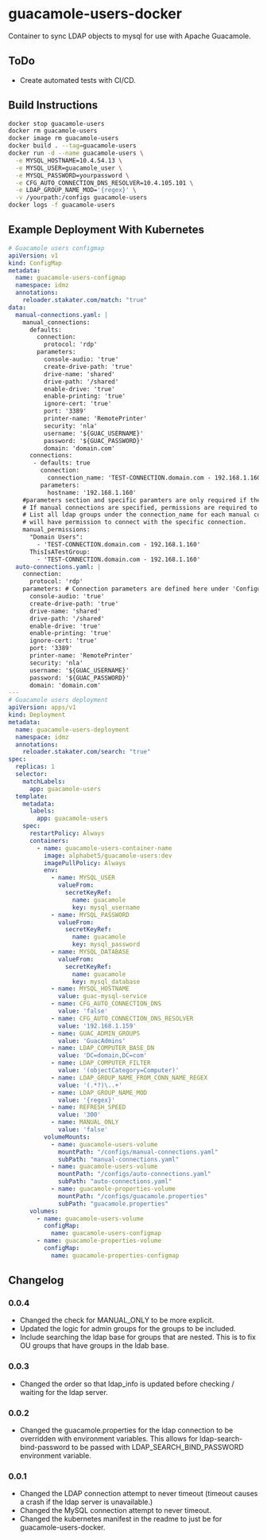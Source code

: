 # guacamole-users-docker
 Container to sync LDAP objects to mysql for use with Apache Guacamole.

## ToDo
- Create automated tests with CI/CD.

## Build Instructions
```bash
docker stop guacamole-users
docker rm guacamole-users
docker image rm guacamole-users
docker build . --tag=guacamole-users
docker run -d --name guacamole-users \
  -e MYSQL_HOSTNAME=10.4.54.13 \
  -e MYSQL_USER=guacamole_user \
  -e MYSQL_PASSWORD=yourpassword \
  -e CFG_AUTO_CONNECTION_DNS_RESOLVER=10.4.105.101 \
  -e LDAP_GROUP_NAME_MOD='{regex}' \
  -v /yourpath:/configs guacamole-users
docker logs -f guacamole-users
```

## Example Deployment With Kubernetes

```yaml
# Guacamole users configmap
apiVersion: v1
kind: ConfigMap
metadata:
  name: guacamole-users-configmap
  namespace: idmz
  annotations:
    reloader.stakater.com/match: "true"
data:
  manual-connections.yaml: |
    manual_connections:
      defaults:
        connection:
          protocol: 'rdp'
        parameters:
          console-audio: 'true'
          create-drive-path: 'true'
          drive-name: 'shared'
          drive-path: '/shared'
          enable-drive: 'true'
          enable-printing: 'true'
          ignore-cert: 'true'
          port: '3389'
          printer-name: 'RemotePrinter'
          security: 'nla'
          username: '${GUAC_USERNAME}'
          password: '${GUAC_PASSWORD}'
          domain: 'domain.com'
      connections:
       - defaults: true
         connection:
           connection_name: 'TEST-CONNECTION.domain.com - 192.168.1.160'
         parameters:
           hostname: '192.168.1.160'
    #parameters section and specific paramters are only required if they are not the defaults.
    # If manual connections are specified, permissions are required to be set for all manual connections.
    # List all ldap groups under the connection_name for each manual connection. Any user in the ldap group
    # will have permission to connect with the specific connection.
    manual_permissions:
      "Domain Users":
        - 'TEST-CONNECTION.domain.com - 192.168.1.160'
      ThisIsATestGroup:
        - 'TEST-CONNECTION.domain.com - 192.168.1.160'
  auto-connections.yaml: |
    connection:
      protocol: 'rdp'
    parameters: # Connection parameters are defined here under 'Configuring Connections': https://guacamole.apache.org/doc/gug/configuring-guacamole.html
      console-audio: 'true'
      create-drive-path: 'true'
      drive-name: 'shared'
      drive-path: '/shared'
      enable-drive: 'true'
      enable-printing: 'true'
      ignore-cert: 'true'
      port: '3389'
      printer-name: 'RemotePrinter'
      security: 'nla'
      username: '${GUAC_USERNAME}'
      password: '${GUAC_PASSWORD}'
      domain: 'domain.com'
---
# Guacamole users deployment
apiVersion: apps/v1
kind: Deployment
metadata:
  name: guacamole-users-deployment
  namespace: idmz
  annotations:
    reloader.stakater.com/search: "true"
spec:
  replicas: 1
  selector:
    matchLabels:
      app: guacamole-users
  template:
    metadata:
      labels:
        app: guacamole-users
    spec:
      restartPolicy: Always
      containers:
        - name: guacamole-users-container-name
          image: alphabet5/guacamole-users:dev
          imagePullPolicy: Always
          env:
            - name: MYSQL_USER
              valueFrom:
                secretKeyRef:
                  name: guacamole
                  key: mysql_username
            - name: MYSQL_PASSWORD
              valueFrom:
                secretKeyRef:
                  name: guacamole
                  key: mysql_password
            - name: MYSQL_DATABASE
              valueFrom:
                secretKeyRef:
                  name: guacamole
                  key: mysql_database
            - name: MYSQL_HOSTNAME
              value: guac-mysql-service
            - name: CFG_AUTO_CONNECTION_DNS
              value: 'false'
            - name: CFG_AUTO_CONNECTION_DNS_RESOLVER
              value: '192.168.1.159'
            - name: GUAC_ADMIN_GROUPS
              value: 'GuacAdmins'
            - name: LDAP_COMPUTER_BASE_DN
              value: 'DC=domain,DC=com'
            - name: LDAP_COMPUTER_FILTER
              value: '(objectCategory=Computer)'
            - name: LDAP_GROUP_NAME_FROM_CONN_NAME_REGEX
              value: '(.*?)\..+'
            - name: LDAP_GROUP_NAME_MOD
              value: '{regex}'
            - name: REFRESH_SPEED
              value: '300'
            - name: MANUAL_ONLY
              value: 'false'
          volumeMounts:
            - name: guacamole-users-volume
              mountPath: "/configs/manual-connections.yaml"
              subPath: "manual-connections.yaml"
            - name: guacamole-users-volume
              mountPath: "/configs/auto-connections.yaml"
              subPath: "auto-connections.yaml"
            - name: guacamole-properties-volume
              mountPath: "/configs/guacamole.properties"
              subPath: "guacamole.properties"
      volumes:
        - name: guacamole-users-volume
          configMap:
            name: guacamole-users-configmap
        - name: guacamole-properties-volume
          configMap:
            name: guacamole-properties-configmap
```


## Changelog

### 0.0.4
- Changed the check for MANUAL_ONLY to be more explicit.
- Updated the logic for admin groups for the groups to be included.
- Include searching the ldap base for groups that are nested. This is to fix OU groups that have groups in the ldab base.

### 0.0.3
- Changed the order so that ldap_info is updated before checking / waiting for the ldap server. 

### 0.0.2
- Changed the guacamole.properties for the ldap connection to be overridden with environment variables. This allows for ldap-search-bind-password to be passed with LDAP_SEARCH_BIND_PASSWORD environment variable.

### 0.0.1
- Changed the LDAP connection attempt to never timeout (timeout causes a crash if the ldap server is unavailable.)
- Changed the MySQL connection attempt to never timeout.
- Changed the kubernetes manifest in the readme to just be for guacamole-users-docker.
